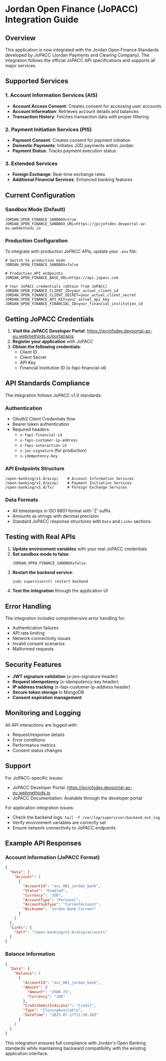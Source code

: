 # Jordan Open Finance (JoPACC) Integration Guide

## Overview

This application is now integrated with the Jordan Open Finance Standards developed by JoPACC (Jordan Payments and Clearing Company). The integration follows the official JoPACC API specifications and supports all major services.

## Supported Services

### 1. Account Information Services (AIS)
- **Account Access Consent**: Creates consent for accessing user accounts
- **Account Information**: Retrieves account details and balances
- **Transaction History**: Fetches transaction data with proper filtering

### 2. Payment Initiation Services (PIS)
- **Payment Consent**: Creates consent for payment initiation
- **Domestic Payments**: Initiates JOD payments within Jordan
- **Payment Status**: Tracks payment execution status

### 3. Extended Services
- **Foreign Exchange**: Real-time exchange rates
- **Additional Financial Services**: Enhanced banking features

## Current Configuration

### Sandbox Mode (Default)
```env
JORDAN_OPEN_FINANCE_SANDBOX=true
JORDAN_OPEN_FINANCE_SANDBOX_URL=https://jpcjofsdev.devportal-az-eu.webmethods.io
```

### Production Configuration
To integrate with production JoPACC APIs, update your `.env` file:

```env
# Switch to production mode
JORDAN_OPEN_FINANCE_SANDBOX=false

# Production API endpoints
JORDAN_OPEN_FINANCE_BASE_URL=https://api.jopacc.com

# Your JoPACC credentials (obtain from JoPACC)
JORDAN_OPEN_FINANCE_CLIENT_ID=your_actual_client_id
JORDAN_OPEN_FINANCE_CLIENT_SECRET=your_actual_client_secret
JORDAN_OPEN_FINANCE_API_KEY=your_actual_api_key
JORDAN_OPEN_FINANCE_FINANCIAL_ID=your_financial_institution_id
```

## Getting JoPACC Credentials

1. **Visit the JoPACC Developer Portal**: https://jpcjofsdev.devportal-az-eu.webmethods.io/portal/apis
2. **Register your application** with JoPACC
3. **Obtain the following credentials**:
   - Client ID
   - Client Secret
   - API Key
   - Financial Institution ID (x-fapi-financial-id)

## API Standards Compliance

The integration follows JoPACC v1.0 standards:

### Authentication
- OAuth2 Client Credentials flow
- Bearer token authentication
- Required headers:
  - `x-fapi-financial-id`
  - `x-fapi-customer-ip-address`
  - `x-fapi-interaction-id`
  - `x-jws-signature` (for production)
  - `x-idempotency-key`

### API Endpoints Structure
```
/open-banking/v1.0/aisp/    # Account Information Services
/open-banking/v1.0/pisp/    # Payment Initiation Services
/open-banking/v1.0/fx/      # Foreign Exchange Services
```

### Data Formats
- All timestamps in ISO 8601 format with 'Z' suffix
- Amounts as strings with decimal precision
- Standard JoPACC response structures with `Data` and `Links` sections

## Testing with Real APIs

1. **Update environment variables** with your real JoPACC credentials
2. **Set sandbox mode to false**:
   ```env
   JORDAN_OPEN_FINANCE_SANDBOX=false
   ```
3. **Restart the backend service**:
   ```bash
   sudo supervisorctl restart backend
   ```
4. **Test the integration** through the application UI

## Error Handling

The integration includes comprehensive error handling for:
- Authentication failures
- API rate limiting
- Network connectivity issues
- Invalid consent scenarios
- Malformed requests

## Security Features

- **JWT signature validation** (x-jws-signature header)
- **Request idempotency** (x-idempotency-key header)
- **IP address tracking** (x-fapi-customer-ip-address header)
- **Secure token storage** in MongoDB
- **Consent expiration management**

## Monitoring and Logging

All API interactions are logged with:
- Request/response details
- Error conditions
- Performance metrics
- Consent status changes

## Support

For JoPACC-specific issues:
- JoPACC Developer Portal: https://jpcjofsdev.devportal-az-eu.webmethods.io
- JoPACC Documentation: Available through the developer portal

For application integration issues:
- Check the backend logs: `tail -f /var/log/supervisor/backend.out.log`
- Verify environment variables are correctly set
- Ensure network connectivity to JoPACC endpoints

## Example API Responses

### Account Information (JoPACC Format)
```json
{
  "Data": {
    "Account": [
      {
        "AccountId": "acc_001_jordan_bank",
        "Status": "Enabled",
        "Currency": "JOD",
        "AccountType": "Personal",
        "AccountSubType": "CurrentAccount",
        "Nickname": "Jordan Bank Current"
      }
    ]
  },
  "Links": {
    "Self": "/open-banking/v1.0/aisp/accounts"
  }
}
```

### Balance Information
```json
{
  "Data": {
    "Balance": [
      {
        "AccountId": "acc_001_jordan_bank",
        "Amount": {
          "Amount": "2500.75",
          "Currency": "JOD"
        },
        "CreditDebitIndicator": "Credit",
        "Type": "ClosingAvailable",
        "DateTime": "2025-07-17T11:58:30Z"
      }
    ]
  }
}
```

This integration ensures full compliance with Jordan's Open Banking standards while maintaining backward compatibility with the existing application interface.